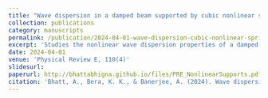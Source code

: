 ```yaml
---
title: "Wave dispersion in a damped beam supported by cubic nonlinear springs: A multiscale freewave approach"
collection: publications
category: manuscripts
permalink: /publication/2024-04-01-wave-dispersion-cubic-nonlinear-springs
excerpt: 'Studies the nonlinear wave dispersion properties of a damped beam on a cubic nonlinear foundation using multiscale techniques.'
date: 2024-04-01
venue: 'Physical Review E, 110(4)'
slidesurl: 
paperurl: http://bhattabhigna.github.io/files/PRE_NonlinearSupports.pdf
citation: 'Bhatt, A., Bera, K. K., & Banerjee, A. (2024). Wave dispersion in a damped beam supported by cubic nonlinear springs: A multiscale freewave approach. Physical Review E, 110(4), 044213.'
---
```

